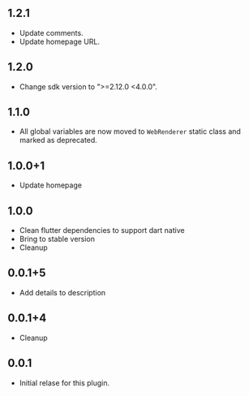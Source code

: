 ## 1.2.1

* Update comments.
* Update homepage URL.

## 1.2.0

* Change sdk version to ">=2.12.0 <4.0.0".

## 1.1.0

* All global variables are now moved to `WebRenderer` static class and marked as deprecated.

## 1.0.0+1

* Update homepage

## 1.0.0

* Clean flutter dependencies to support dart native
* Bring to stable version
* Cleanup

## 0.0.1+5

* Add details to description

## 0.0.1+4

* Cleanup

## 0.0.1

* Initial relase for this plugin.
